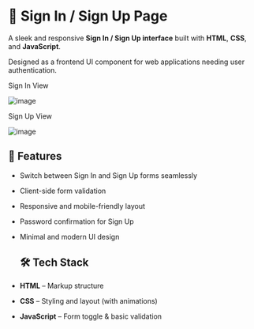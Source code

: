 # 🔐 Sign In / Sign Up Page

A sleek and responsive **Sign In / Sign Up interface** built with **HTML**, **CSS**, and **JavaScript**.

Designed as a frontend UI component for web applications needing user authentication.

Sign In View

![image](https://github.com/user-attachments/assets/20463bbd-fc89-4c0e-87c0-816a90f8fd93)

Sign Up View

![image](https://github.com/user-attachments/assets/c6d613af-41ab-4a11-b744-8f18bf26e63c)

## 🚀 Features

- Switch between Sign In and Sign Up forms seamlessly

- Client-side form validation

- Responsive and mobile-friendly layout

- Password confirmation for Sign Up

- Minimal and modern UI design

  ## 🛠️ Tech Stack

- **HTML** – Markup structure

- **CSS** – Styling and layout (with animations)

- **JavaScript** – Form toggle & basic validation
